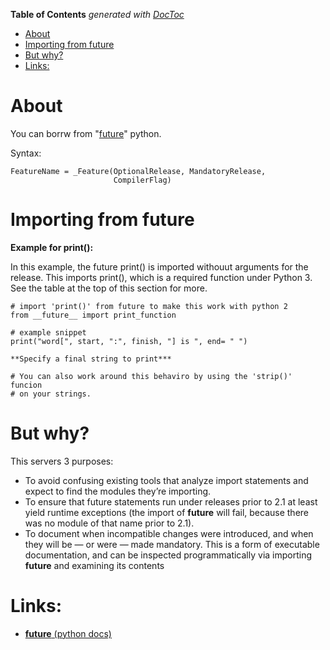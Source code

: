<!-- START doctoc generated TOC please keep comment here to allow auto update -->
<!-- DON'T EDIT THIS SECTION, INSTEAD RE-RUN doctoc TO UPDATE -->
**Table of Contents**  *generated with [DocToc](https://github.com/thlorenz/doctoc)*

- [About](#about)
- [Importing from future](#importing-from-future)
- [But why?](#but-why)
- [Links:](#links)

<!-- END doctoc generated TOC please keep comment here to allow auto update -->

# About

You can borrw from "[future](https://docs.python.org/2/library/__future__.html)" python. 

Syntax:
```
FeatureName = _Feature(OptionalRelease, MandatoryRelease,
                       CompilerFlag)
```

# Importing from future

**Example for print():**

In this example, the future print() is imported withouut arguments for the release. This imports print(), which is a required function under Python 3. See the table at the top of this section for more.

```
# import 'print()' from future to make this work with python 2
from __future__ import print_function

# example snippet
print("word[", start, ":", finish, "] is ", end= " ")

**Specify a final string to print***

# You can also work around this behaviro by using the 'strip()' funcion 
# on your strings.
```

# But why?

This servers 3 purposes:

* To avoid confusing existing tools that analyze import statements and expect to find the modules they’re importing.
* To ensure that future statements run under releases prior to 2.1 at least yield runtime exceptions (the import of __future__ will fail, because there was no module of that name prior to 2.1).
* To document when incompatible changes were introduced, and when they will be — or were — made mandatory. This is a form of executable documentation, and can be inspected programmatically via importing __future__ and examining its contents

# Links:

* [__future__ (python docs)](https://docs.python.org/2/library/__future__.html)

